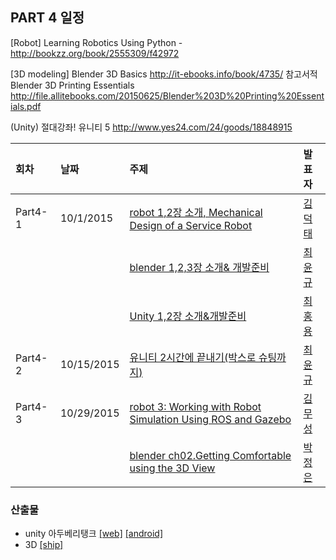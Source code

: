 ## PART 4 일정
[Robot] Learning Robotics Using Python - http://bookzz.org/book/2555309/f42972

[3D modeling] Blender 3D Basics http://it-ebooks.info/book/4735/
참고서적 Blender 3D Printing Essentials http://file.allitebooks.com/20150625/Blender%203D%20Printing%20Essentials.pdf

(Unity) 절대강좌! 유니티 5 http://www.yes24.com/24/goods/18848915

|회차	    |날짜	   |주제	                                                    |발표자	|
|:---	    |:---	   |:---	                                                    |:---	|
|Part4-1    |10/1/2015  |[robot 1,2장 소개, Mechanical Design of a Service Robot](/doc/part4/d01.md) |[김덕태](https://www.facebook.com/deogtae)  |
|            |           |[blender 1,2,3장 소개& 개발준비](/doc/part4/d01.md) |[최윤규](https://www.facebook.com/yunkyu.choi.56)  |
|            |           |[Unity 1,2장 소개&개발준비](/doc/part4/d01.md)  |[최홍용](https://www.facebook.com/profile.php?id=100000171922391)  |
|Part4-2    |10/15/2015  |[유니티 2시간에 끝내기(박스로 슈팅까지)](/doc/part4/d02.md) |[최윤규](https://www.facebook.com/yunkyu.choi.56)  |
|Part4-3    |10/29/2015  |[robot 3: Working with Robot Simulation Using ROS and Gazebo](/doc/part4/d01.md)|[김무성](https://www.facebook.com/moodern) |
|            |           |[blender ch02.Getting Comfortable using the 3D View](/doc/part4/d01.md) |[박정은](https://www.facebook.com/neuroncities)  |


### 산출물
- unity 아두베리탱크 [[web]](http://arduberryspin.github.io/doc/part4/unity/tank_web.html)  [[android]](https://play.google.com/store/apps/details?id=com.dubu.unity.tank)
- 3D [[ship]](http://www.thingiverse.com/thing:1039552)
